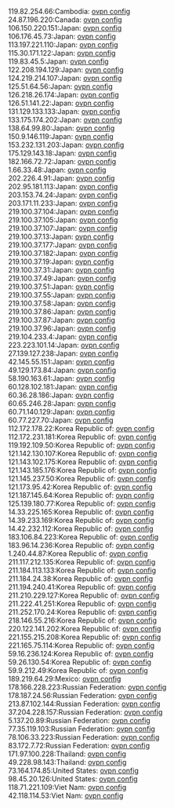 119.82.254.66:Cambodia: [ovpn config](vpn/119_82_254_66.ovpn)  
24.87.196.220:Canada: [ovpn config](vpn/24_87_196_220.ovpn)  
106.150.220.151:Japan: [ovpn config](vpn/106_150_220_151.ovpn)  
106.176.45.73:Japan: [ovpn config](vpn/106_176_45_73.ovpn)  
113.197.221.110:Japan: [ovpn config](vpn/113_197_221_110.ovpn)  
115.30.171.122:Japan: [ovpn config](vpn/115_30_171_122.ovpn)  
119.83.45.5:Japan: [ovpn config](vpn/119_83_45_5.ovpn)  
122.208.194.129:Japan: [ovpn config](vpn/122_208_194_129.ovpn)  
124.219.214.107:Japan: [ovpn config](vpn/124_219_214_107.ovpn)  
125.51.64.56:Japan: [ovpn config](vpn/125_51_64_56.ovpn)  
126.218.26.174:Japan: [ovpn config](vpn/126_218_26_174.ovpn)  
126.51.141.22:Japan: [ovpn config](vpn/126_51_141_22.ovpn)  
131.129.133.133:Japan: [ovpn config](vpn/131_129_133_133.ovpn)  
133.175.174.202:Japan: [ovpn config](vpn/133_175_174_202.ovpn)  
138.64.99.80:Japan: [ovpn config](vpn/138_64_99_80.ovpn)  
150.9.146.119:Japan: [ovpn config](vpn/150_9_146_119.ovpn)  
153.232.131.203:Japan: [ovpn config](vpn/153_232_131_203.ovpn)  
175.129.143.18:Japan: [ovpn config](vpn/175_129_143_18.ovpn)  
182.166.72.72:Japan: [ovpn config](vpn/182_166_72_72.ovpn)  
1.66.33.48:Japan: [ovpn config](vpn/1_66_33_48.ovpn)  
202.226.4.91:Japan: [ovpn config](vpn/202_226_4_91.ovpn)  
202.95.181.113:Japan: [ovpn config](vpn/202_95_181_113.ovpn)  
203.153.74.24:Japan: [ovpn config](vpn/203_153_74_24.ovpn)  
203.171.11.233:Japan: [ovpn config](vpn/203_171_11_233.ovpn)  
219.100.37.104:Japan: [ovpn config](vpn/219_100_37_104.ovpn)  
219.100.37.105:Japan: [ovpn config](vpn/219_100_37_105.ovpn)  
219.100.37.107:Japan: [ovpn config](vpn/219_100_37_107.ovpn)  
219.100.37.13:Japan: [ovpn config](vpn/219_100_37_13.ovpn)  
219.100.37.177:Japan: [ovpn config](vpn/219_100_37_177.ovpn)  
219.100.37.182:Japan: [ovpn config](vpn/219_100_37_182.ovpn)  
219.100.37.19:Japan: [ovpn config](vpn/219_100_37_19.ovpn)  
219.100.37.31:Japan: [ovpn config](vpn/219_100_37_31.ovpn)  
219.100.37.49:Japan: [ovpn config](vpn/219_100_37_49.ovpn)  
219.100.37.51:Japan: [ovpn config](vpn/219_100_37_51.ovpn)  
219.100.37.55:Japan: [ovpn config](vpn/219_100_37_55.ovpn)  
219.100.37.58:Japan: [ovpn config](vpn/219_100_37_58.ovpn)  
219.100.37.86:Japan: [ovpn config](vpn/219_100_37_86.ovpn)  
219.100.37.87:Japan: [ovpn config](vpn/219_100_37_87.ovpn)  
219.100.37.96:Japan: [ovpn config](vpn/219_100_37_96.ovpn)  
219.104.233.4:Japan: [ovpn config](vpn/219_104_233_4.ovpn)  
223.223.101.14:Japan: [ovpn config](vpn/223_223_101_14.ovpn)  
27.139.127.238:Japan: [ovpn config](vpn/27_139_127_238.ovpn)  
42.145.55.151:Japan: [ovpn config](vpn/42_145_55_151.ovpn)  
49.129.173.84:Japan: [ovpn config](vpn/49_129_173_84.ovpn)  
58.190.163.61:Japan: [ovpn config](vpn/58_190_163_61.ovpn)  
60.128.102.181:Japan: [ovpn config](vpn/60_128_102_181.ovpn)  
60.36.28.186:Japan: [ovpn config](vpn/60_36_28_186.ovpn)  
60.65.246.28:Japan: [ovpn config](vpn/60_65_246_28.ovpn)  
60.71.140.129:Japan: [ovpn config](vpn/60_71_140_129.ovpn)  
60.77.227.70:Japan: [ovpn config](vpn/60_77_227_70.ovpn)  
112.172.178.22:Korea Republic of: [ovpn config](vpn/112_172_178_22.ovpn)  
112.172.231.181:Korea Republic of: [ovpn config](vpn/112_172_231_181.ovpn)  
119.192.109.50:Korea Republic of: [ovpn config](vpn/119_192_109_50.ovpn)  
121.142.130.107:Korea Republic of: [ovpn config](vpn/121_142_130_107.ovpn)  
121.143.102.175:Korea Republic of: [ovpn config](vpn/121_143_102_175.ovpn)  
121.143.185.176:Korea Republic of: [ovpn config](vpn/121_143_185_176.ovpn)  
121.145.237.50:Korea Republic of: [ovpn config](vpn/121_145_237_50.ovpn)  
121.173.95.42:Korea Republic of: [ovpn config](vpn/121_173_95_42.ovpn)  
121.187.145.64:Korea Republic of: [ovpn config](vpn/121_187_145_64.ovpn)  
125.139.180.77:Korea Republic of: [ovpn config](vpn/125_139_180_77.ovpn)  
14.33.225.165:Korea Republic of: [ovpn config](vpn/14_33_225_165.ovpn)  
14.39.233.169:Korea Republic of: [ovpn config](vpn/14_39_233_169.ovpn)  
14.42.232.112:Korea Republic of: [ovpn config](vpn/14_42_232_112.ovpn)  
183.106.84.223:Korea Republic of: [ovpn config](vpn/183_106_84_223.ovpn)  
183.96.14.236:Korea Republic of: [ovpn config](vpn/183_96_14_236.ovpn)  
1.240.44.87:Korea Republic of: [ovpn config](vpn/1_240_44_87.ovpn)  
211.117.212.135:Korea Republic of: [ovpn config](vpn/211_117_212_135.ovpn)  
211.184.113.133:Korea Republic of: [ovpn config](vpn/211_184_113_133.ovpn)  
211.184.24.38:Korea Republic of: [ovpn config](vpn/211_184_24_38.ovpn)  
211.194.240.41:Korea Republic of: [ovpn config](vpn/211_194_240_41.ovpn)  
211.210.229.127:Korea Republic of: [ovpn config](vpn/211_210_229_127.ovpn)  
211.222.41.251:Korea Republic of: [ovpn config](vpn/211_222_41_251.ovpn)  
211.252.170.24:Korea Republic of: [ovpn config](vpn/211_252_170_24.ovpn)  
218.146.55.216:Korea Republic of: [ovpn config](vpn/218_146_55_216.ovpn)  
220.122.141.202:Korea Republic of: [ovpn config](vpn/220_122_141_202.ovpn)  
221.155.215.208:Korea Republic of: [ovpn config](vpn/221_155_215_208.ovpn)  
221.165.75.114:Korea Republic of: [ovpn config](vpn/221_165_75_114.ovpn)  
59.16.236.124:Korea Republic of: [ovpn config](vpn/59_16_236_124.ovpn)  
59.26.130.54:Korea Republic of: [ovpn config](vpn/59_26_130_54.ovpn)  
59.9.212.49:Korea Republic of: [ovpn config](vpn/59_9_212_49.ovpn)  
189.219.64.29:Mexico: [ovpn config](vpn/189_219_64_29.ovpn)  
178.166.228.223:Russian Federation: [ovpn config](vpn/178_166_228_223.ovpn)  
178.187.24.56:Russian Federation: [ovpn config](vpn/178_187_24_56.ovpn)  
213.87.102.144:Russian Federation: [ovpn config](vpn/213_87_102_144.ovpn)  
37.204.228.157:Russian Federation: [ovpn config](vpn/37_204_228_157.ovpn)  
5.137.20.89:Russian Federation: [ovpn config](vpn/5_137_20_89.ovpn)  
77.35.119.103:Russian Federation: [ovpn config](vpn/77_35_119_103.ovpn)  
78.106.33.223:Russian Federation: [ovpn config](vpn/78_106_33_223.ovpn)  
83.172.7.72:Russian Federation: [ovpn config](vpn/83_172_7_72.ovpn)  
171.97.100.228:Thailand: [ovpn config](vpn/171_97_100_228.ovpn)  
49.228.98.143:Thailand: [ovpn config](vpn/49_228_98_143.ovpn)  
73.164.174.85:United States: [ovpn config](vpn/73_164_174_85.ovpn)  
98.45.20.126:United States: [ovpn config](vpn/98_45_20_126.ovpn)  
118.71.221.109:Viet Nam: [ovpn config](vpn/118_71_221_109.ovpn)  
42.118.114.53:Viet Nam: [ovpn config](vpn/42_118_114_53.ovpn)  
